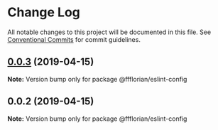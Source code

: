 # Change Log

All notable changes to this project will be documented in this file.
See [Conventional Commits](https://conventionalcommits.org) for commit guidelines.

## [0.0.3](https://github.com/ffflorian/tree/master/packages/eslint-config/compare/@ffflorian/eslint-config@0.0.2...@ffflorian/eslint-config@0.0.3) (2019-04-15)

**Note:** Version bump only for package @ffflorian/eslint-config





## 0.0.2 (2019-04-15)

**Note:** Version bump only for package @ffflorian/eslint-config
